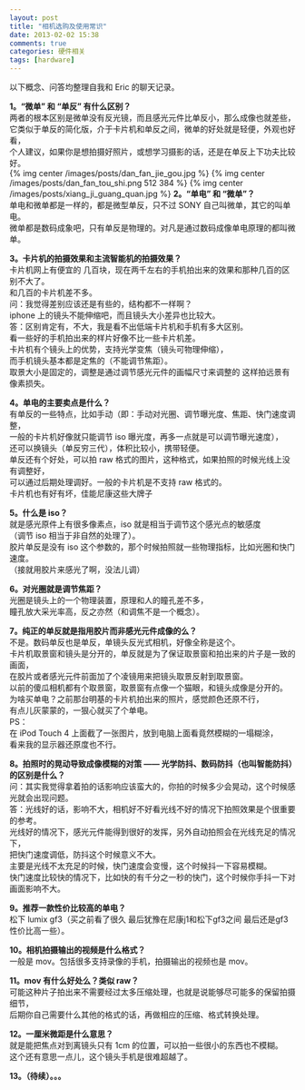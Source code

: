 ```yaml
---
layout: post
title: "相机选购及使用常识"
date: 2013-02-02 15:38
comments: true
categories: 硬件相关
tags: [hardware]
---
```

以下概念、问答均整理自我和 Eric 的聊天记录。
<!-- more -->
__1。“微单” 和 “单反” 有什么区别？__  
两者的根本区别是微单没有反光镜，而且感光元件比单反小，那么成像也就差些，  
它类似于单反的简化版，介于卡片机和单反之间，微单的好处就是轻便，外观也好看，  
个人建议，如果你是想拍摄好照片，或想学习摄影的话，还是在单反上下功夫比较好。  
{% img center /images/posts/dan_fan_jie_gou.jpg %}
{% img center /images/posts/dan_fan_tou_shi.png 512 384 %}
{% img center /images/posts/xiang_ji_guang_quan.jpg %}
__2。“单电” 和 “微单”？__  
单电和微单都是一样的，都是微型单反，只不过 SONY 自己叫微单，其它的叫单电。  
微单都是数码成象吧，只有单反是物理的。对凡是通过数码成像单电原理的都叫微单。  

__3。卡片机的拍摄效果和主流智能机的拍摄效果？__  
卡片机网上有便宜的 几百块，现在两千左右的手机拍出来的效果和那种几百的区别不大了。  
和几百的卡片机差不多。  
问：我觉得差别应该还是有些的，结构都不一样啊？  
iphone 上的镜头不能伸缩吧，而且镜头大小差异也比较大。  
答：区别肯定有，不大，我是看不出低端卡片机和手机有多大区别。  
看一些好的手机拍出来的样片好像不比一些卡片机差。  
卡片机有个镜头上的优势，支持光学变焦（镜头可物理伸缩），  
而手机镜头基本都是定焦的（不能调节焦距）。  
取景大小是固定的，调整是通过调节感光元件的画幅尺寸来调整的 这样拍远景有像素损失。  

__4。单电的主要卖点是什么？__  
有单反的一些特点，比如手动（即：手动对光圈、调节曝光度、焦距、快门速度调整，  
一般的卡片机好像就只能调节 iso 曝光度，再多一点就是可以调节曝光速度），  
还可以换镜头（单反穷三代），体积比较小，携带轻便。  
单反还有个好处，可以拍 raw 格式的图片，这种格式，如果拍照的时候光线上没有调整好，  
可以通过后期处理调好。一般的卡片机是不支持 raw 格式的。  
卡片机也有好有坏，佳能尼康这些大牌子  

__5。什么是 iso？__  
就是感光原件上有很多像素点，iso 就是相当于调节这个感光点的敏感度  
（调节 iso 相当于非自然的处理了）。  
胶片单反是没有 iso 这个参数的，那个时候拍照就一些物理指标，比如光圈和快门速度。  
（接就用胶片来感光了啊，没法儿调）  

__6。对光圈就是调节焦距？__  
光圈是镜头上的一个物理装置，原理和人的瞳孔差不多，  
瞳孔放大采光率高，反之亦然（和调焦不是一个概念）。  

__7。纯正的单反就是指用胶片而非感光元件成像的么？__  
不是。数码单反也是单反，单镜头反光式相机，好像全称是这个。  
卡片机取景窗和镜头是分开的，单反就是为了保证取景窗和拍出来的片子是一致的画面，  
在胶片或者感光元件前面加了个凌镜用来把镜头取景反射到取景窗。  
以前的傻瓜相机都有个取景窗，取景窗有点像一个猫眼，和镜头成像是分开的。  
为啥买单电？之前那台明基的卡片机拍出来的照片，感觉颜色还原不行，  
有点儿灰蒙蒙的，一狠心就买了个单电。  
PS：  
在 iPod Touch 4 上面截了一张图片，放到电脑上面看竟然模糊的一塌糊涂，  
看来我的显示器还原度也不行。  

__8。拍照时的晃动导致成像模糊的对策 —— 光学防抖、数码防抖（也叫智能防抖）的区别是什么？__  
问：其实我觉得拿着拍的话影响应该蛮大的，你拍的时候多少会晃动，这个时候感光就会出现问题。  
答：光线好的话，影响不大，相机好不好看光线不好的情况下拍照效果是个很重要的参考。  
光线好的情况下，感光元件能得到很好的发挥，另外自动拍照会在光线充足的情况下，  
把快门速度调低，防抖这个时候意义不大。  
主要是光线不太充足的时候，快门速度会变慢，这个时候抖一下容易模糊。  
快门速度比较快的情况下，比如快的有千分之一秒的快门，这个时候你手抖一下对画面影响不大。  

__9。推荐一款性价比较高的单电？__  
松下 lumix gf3（买之前看了很久 最后犹豫在尼康j1和松下gf3之间 最后还是gf3性价比高一些）。  

__10。相机拍摄输出的视频是什么格式？__  
一般是 mov。包括很多支持录像的手机，拍摄输出的视频也是 mov。  

__11。mov 有什么好处么？类似 raw？__  
可能这种片子拍出来不需要经过太多压缩处理，也就是说能够尽可能多的保留拍摄细节，  
后期你自己需要什么其他的格式的话，再做相应的压缩、格式转换处理。  

__12。一厘米微距是什么意思？__  
就是能把焦点对到离镜头只有 1cm 的位置，可以拍一些很小的东西也不模糊。  
这个还有意思一点儿，这个镜头手机是很难超越了。  

__13。（待续）。。。__  



